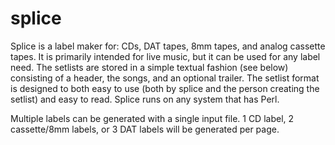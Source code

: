 splice
======

Splice is a label maker for: CDs, DAT tapes, 8mm tapes, and analog cassette tapes. It is primarily intended for live music, but it can be used for any label need.
The setlists are stored in a simple textual fashion (see below) consisting of a header, the songs, and an optional trailer.  The setlist format is designed to both easy to use (both by splice and the person creating the setlist) and easy to read. Splice runs on any system that has Perl.

Multiple labels can be generated with a single input file.  1 CD label, 2 cassette/8mm labels, or 3 DAT labels
will be generated per page.

